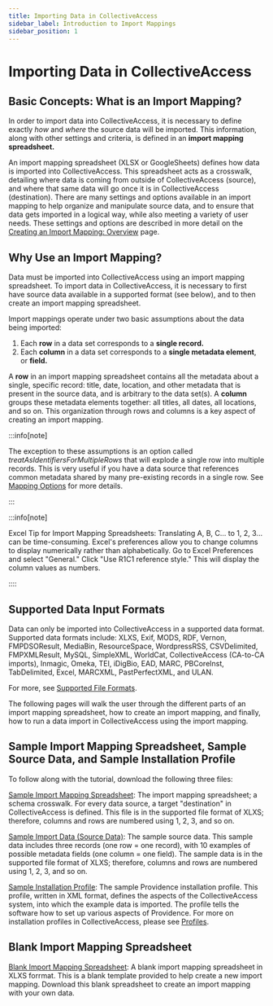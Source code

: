 ```yaml
---
title: Importing Data in CollectiveAccess
sidebar_label: Introduction to Import Mappings 
sidebar_position: 1
---
```


# Importing Data in CollectiveAccess    

## Basic Concepts: What is an Import Mapping?

In order to import data into CollectiveAccess, it is necessary to define
exactly *how* and *where* the source data will be imported. This
information, along with other settings and criteria, is defined in an
**import mapping spreadsheet.**

An import mapping spreadsheet (XLSX or GoogleSheets) defines how data is
imported into CollectiveAccess. This spreadsheet acts as a crosswalk,
detailing where data is coming from outside of CollectiveAccess
(source), and where that same data will go once it is in
CollectiveAccess (destination). There are many settings and options
available in an import mapping to help organize and manipulate source
data, and to ensure that data gets imported in a logical way, while also
meeting a variety of user needs. These settings and options are
described in more detail on the [Creating an Import Mapping:
Overview](c_creating_mapping)
page.

## Why Use an Import Mapping?

Data must be imported into CollectiveAccess using an import mapping
spreadsheet. To import data in CollectiveAccess, it is necessary to
first have source data available in a supported format (see below), and
to then create an import mapping spreadsheet.

Import mappings operate under two basic assumptions about the data being
imported:

1.  Each **row** in a data set corresponds to a **single record.**
2.  Each **column** in a data set corresponds to a **single metadata
    element**, or **field.**

A **row** in an import mapping spreadsheet contains all the metadata
about a single, specific record: title, date, location, and other
metadata that is present in the source data, and is arbitrary to the
data set(s). A **column** groups these metadata elements together: all
titles, all dates, all locations, and so on. This organization through
rows and columns is a key aspect of creating an import mapping.

:::info[note]

The exception to these assumptions is an option called
*treatAsIdentifiersForMultipleRows* that will explode a single row into
multiple records. This is very useful if you have a data source that
references common metadata shared by many pre-existing records in a
single row. See [Mapping
Options](mappingOptions)
for more details.

:::

:::info[note]

Excel Tip for Import Mapping Spreadsheets: Translating A, B, C... to 1,
2, 3... can be time-consuming. Excel's preferences allow you to change
columns to display numerically rather than alphabetically. Go to Excel
Preferences and select "General." Click "Use R1C1 reference style." This
will display the column values as numbers.

::::

## Supported Data Input Formats

Data can only be imported into CollectiveAccess in a supported data
format. Supported data formats include: XLXS, Exif, MODS, RDF, Vernon,
FMPDSOResult, MediaBin, ResourceSpace, WordpressRSS, CSVDelimited,
FMPXMLResult, MySQL, SimpleXML, WorldCat, CollectiveAccess (CA-to-CA
imports), Inmagic, Omeka, TEI, iDigBio, EAD, MARC, PBCoreInst,
TabDelimited, Excel, MARCXML, PastPerfectXML, and ULAN.

For more, see [Supported File
Formats](https://docs.collectiveaccess.org/providence/user/import/file_formats).

The following pages will walk the user through the different parts of an
import mapping spreadsheet, how to create an import mapping, and
finally, how to run a data import in CollectiveAccess using the import
mapping.

## Sample Import Mapping Spreadsheet, Sample Source Data, and Sample Installation Profile

To follow along with the tutorial, download the following three files:

[Sample Import Mapping Spreadsheet](/providence/documents/sample_mapping_tutorial.xlsx): The import mapping spreadsheet; a schema crosswalk.
For every data source, a target "destination" in CollectiveAccess is
defined. This file is in the supported file format of XLXS; therefore,
columns and rows are numbered using 1, 2, 3, and so on.

[Sample Import Data (Source Data)](/providence/documents/sample_import_data_tutorial.xlsx): The sample source data. This sample data includes
three records (one row = one record), with 10 examples of possible
metadata fields (one column = one field). The sample data is in the
supported file format of XLXS; therefore, columns and rows are numbered
using 1, 2, 3, and so on.

[Sample Installation Profile](/providence/documents/Sample_import_profile.xml): The sample Providence installation profile. This
profile, written in XML format, defines the aspects of the
CollectiveAccess system, into which the example data is imported. The
profile tells the software how to set up various aspects of Providence.
For more on installation profiles in CollectiveAccess, please see
[Profiles](/providence/dataModelling/Profiles).

## Blank Import Mapping Spreadsheet

[Blank Import Mapping Spreadsheet](/providence/documents/Blank_starter_import_mapping.xlsx): A blank import mapping spreadsheet in XLXS forrmat.
This is a blank template provided to help create a new import mapping.
Download this blank spreadsheet to create an import mapping with your
own data.
